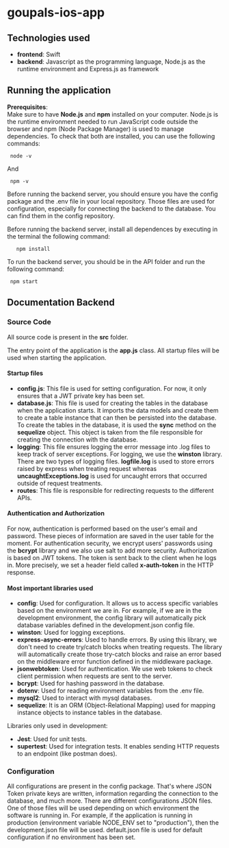 # goupals-ios-app

## Technologies used
- **frontend**: Swift
- **backend**: Javascript as the programming language, Node.js as the runtime environment and Express.js as framework

## Running the application

**Prerequisites**:
<br /> 
Make sure to have **Node.js** and **npm** installed on your computer. Node.js is the runtime environment needed to run JavaScript code outside the browser and npm (Node Package Manager) is used to manage dependencies.
To check that both are installed, you can use the following commands:
   ```
    node -v
   ```
And 
   ```
    npm -v
   ```

Before running the backend server, you should ensure you have the config package and the .env file in your local repository. Those files are used for configuration, especially for connecting the backend to the database. You can find them in the config repository. 

Before running the backend server, install all dependences by executing in the terminal the following command:
   ```
      npm install
   ```

To run the backend server, you should be in the API folder and run the following command:
   ```
    npm start
   ```

## Documentation Backend

### Source Code

All source code is present in the **src** folder. <br /> 

The entry point of the application is the **app.js** class. All startup files will be used when starting the application. 

#### Startup files

- **config.js**: This file is used for setting configuration. For now, it only ensures that a JWT private key has been set.
- **database.js**: This file is used for creating the tables in the database when the application starts. It imports the data models and create them to create a table instance that can then be persisted into the database. To create the tables in the database, it is used the **sync** method on the **sequelize** object. This object is taken from the file responsible for creating the connection with the database.
- **logging**: This file ensures logging the error message into .log files to keep track of server exceptions. For logging, we use the **winston** library. There are two types of logging files. **logfile.log** is used to store errors raised by express when treating request whereas **uncaughtExceptions.log** is used for uncaught errors that occurred outside of request treatments.
- **routes**: This file is responsible for redirecting requests to the different APIs.

#### Authentication and Authorization

For now, authentication is performed based on the user's email and password. These pieces of information are saved in the user table for the moment. For authentication security, we encrypt users' passwords using the **bcrypt** library and we also use salt to add more security.
Authorization is based on JWT tokens. The token is sent back to the client when he logs in. More precisely, we set a header field called **x-auth-token** in the HTTP response.

#### Most important libraries used

- **config**: Used for configuration. It allows us to access specific variables based on the environment we are in. For example, if we are in the development environment, the config library will automatically pick database variables defined in the development.json config file.
- **winston**: Used for logging exceptions.
- **express-async-errors**: Used to handle errors. By using this library, we don't need to create try/catch blocks when treating requests. The library will automatically create those try-catch blocks and raise an error based on the middleware error function defined in the middleware package.
- **jsonwebtoken**: Used for authentication. We use web tokens to check client permission when requests are sent to the server.
- **bcrypt**: Used for hashing password in the database.
- **dotenv**: Used for reading environment variables from the .env file.
- **mysql2**: Used to interact with mysql databases.
- **sequelize**: It is an ORM (Object-Relational Mapping) used for mapping instance objects to instance tables in the database.

Libraries only used in development:
- **Jest**: Used for unit tests.
- **supertest**: Used for integration tests. It enables sending HTTP requests to an endpoint (like postman does).
### Configuration

All configurations are present in the config package. That's where JSON Token private keys are written, information regarding the connection to the database, and much more. There are different configurations JSON files. One of those files will be used depending on which environment the software is running in. For example, if the application is running in production (environment variable NODE_ENV set to "production"), then the development.json file will be used. default.json file is used for default configuration if no environment has been set.

